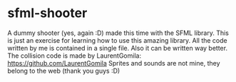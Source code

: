 sfml-shooter
============

A dummy shooter (yes, again :D) made this time with the SFML library.
This is just an exercise for learning how to use this amazing library.
All the code written by me is contained in a single file. Also it can be written way better.
The collision code is made by LaurentGomila:
https://github.com/LaurentGomila
Sprites and sounds are not mine, they belong to the web (thank you guys :D) 
